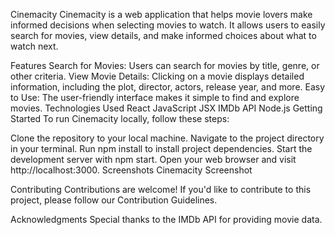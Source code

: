Cinemacity
Cinemacity is a web application that helps movie lovers make informed decisions when selecting movies to watch. It allows users to easily search for movies, view details, and make informed choices about what to watch next.

Features
Search for Movies: Users can search for movies by title, genre, or other criteria.
View Movie Details: Clicking on a movie displays detailed information, including the plot, director, actors, release year, and more.
Easy to Use: The user-friendly interface makes it simple to find and explore movies.
Technologies Used
React
JavaScript
JSX
IMDb API
Node.js
Getting Started
To run Cinemacity locally, follow these steps:

Clone the repository to your local machine.
Navigate to the project directory in your terminal.
Run npm install to install project dependencies.
Start the development server with npm start.
Open your web browser and visit http://localhost:3000.
Screenshots
Cinemacity Screenshot

Contributing
Contributions are welcome! If you'd like to contribute to this project, please follow our Contribution Guidelines.

Acknowledgments
Special thanks to the IMDb API for providing movie data.
